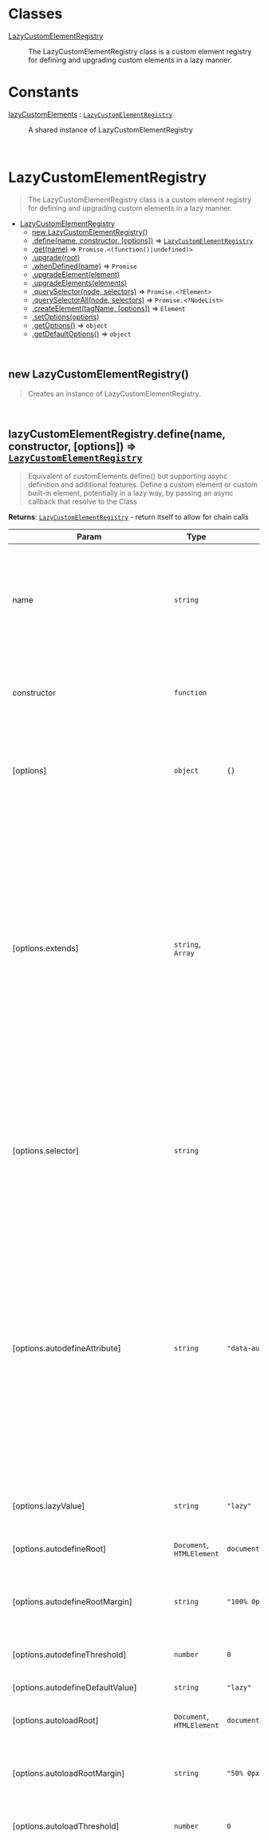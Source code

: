 # Classes

<dl>
<dt><a href="#LazyCustomElementRegistry">LazyCustomElementRegistry</a></dt>
<dd><p>The LazyCustomElementRegistry class is a custom element registry for defining and upgrading
custom elements in a lazy manner.</p>
</dd>
</dl>

# Constants

<dl>
<dt><a href="#lazyCustomElements">lazyCustomElements</a> : <code><a href="#LazyCustomElementRegistry">LazyCustomElementRegistry</a></code></dt>
<dd><p>A shared instance of LazyCustomElementRegistry</p>
</dd>
</dl>


<br><a name="LazyCustomElementRegistry"></a>

# LazyCustomElementRegistry
> The LazyCustomElementRegistry class is a custom element registry for defining and upgrading
> custom elements in a lazy manner.


* [LazyCustomElementRegistry](#LazyCustomElementRegistry)
    * [new LazyCustomElementRegistry()](#new_LazyCustomElementRegistry_new)
    * [.define(name, constructor, [options])](#LazyCustomElementRegistry+define) ⇒ [<code>LazyCustomElementRegistry</code>](#LazyCustomElementRegistry)
    * [.get(name)](#LazyCustomElementRegistry+get) ⇒ <code>Promise.&lt;(function()\|undefined)&gt;</code>
    * [.upgrade(root)](#LazyCustomElementRegistry+upgrade)
    * [.whenDefined(name)](#LazyCustomElementRegistry+whenDefined) ⇒ <code>Promise</code>
    * [.upgradeElement(element)](#LazyCustomElementRegistry+upgradeElement)
    * [.upgradeElements(elements)](#LazyCustomElementRegistry+upgradeElements)
    * [.querySelector(node, selectors)](#LazyCustomElementRegistry+querySelector) ⇒ <code>Promise.&lt;?Element&gt;</code>
    * [.querySelectorAll(node, selectors)](#LazyCustomElementRegistry+querySelectorAll) ⇒ <code>Promise.&lt;?NodeList&gt;</code>
    * [.createElement(tagName, [options])](#LazyCustomElementRegistry+createElement) ⇒ <code>Element</code>
    * [.setOptions(options)](#LazyCustomElementRegistry+setOptions)
    * [.getOptions()](#LazyCustomElementRegistry+getOptions) ⇒ <code>object</code>
    * [.getDefaultOptions()](#LazyCustomElementRegistry+getDefaultOptions) ⇒ <code>object</code>


<br><a name="new_LazyCustomElementRegistry_new"></a>

## new LazyCustomElementRegistry()
> Creates an instance of LazyCustomElementRegistry.


<br><a name="LazyCustomElementRegistry+define"></a>

## lazyCustomElementRegistry.define(name, constructor, [options]) ⇒ [<code>LazyCustomElementRegistry</code>](#LazyCustomElementRegistry)
> Equivalent of customElements.define() but supporting async definition and additional
> features. Define a custom element or custom built-in element, potentially in a lazy way, by
> passing an async callback that resolve to the Class

**Returns**: [<code>LazyCustomElementRegistry</code>](#LazyCustomElementRegistry) - return itself to allow for chain calls  

| Param | Type | Default | Description |
| --- | --- | --- | --- |
| name | <code>string</code> |  | The name of the custom element being defined, or a partial name ending with a dash in case of late definition of custom built-in elements classes from a mixin, see options.extends description. |
| constructor | <code>function</code> |  | The constructor function or class for the custom element being defined, or an async function that will resolve to the constructor. For |
| [options] | <code>object</code> | <code>{}</code> | An optional object containing configuration options for the custom element being defined. It may override some of the global options. |
| [options.extends] | <code>string</code>, <code>Array</code> |  | the tagName of the built-in element to be extended. It allows to specify an array of names or the string '*' supporting the late definition of the class from a mixin in the form: const ClassName = (Base) => class extends Base {}. In that case the element name needs to be defined in a partial form with a trailing dash like 'acme-my-element-'. The final name of the elements will be completed adding the built-in element name that are going to be extended, like: 'acme-my-element-button', 'acme-my-element-a' and so on. |
| [options.selector] | <code>string</code> |  | an alternative selector to identify custom elements in the dom in order to observe them for lazy defining and lazy loading. By default it will use the component name or a data attribute selector [is] for custom built-in elements |
| [options.autodefineAttribute] | <code>string</code> | <code>&quot;data-autodefine&quot;</code> | attribute name (usually a data-attribute) to control the autodefinition behavior on the defined custom elements. Valid attribute values are 'true' (will be defined as soon as it is intercepted in the DOM), 'lazy' or an alternative value defined in options.lazyValue (will be defined when one element of this type intercepts a defined area around the viewport) or 'false' (will not be defined automatically, it will require an upgrade call to force the definition) |
| [options.lazyValue] | <code>string</code> | <code>&quot;lazy&quot;</code> | value used to define the lazy behavior (both for autodefine and autoload features) |
| [options.autodefineRoot] | <code>Document</code>, <code>HTMLElement</code> | <code>document</code> | root used for the autodefine IntersectionObserver |
| [options.autodefineRootMargin] | <code>string</code> | <code>&quot;100% 0px 100% 0px&quot;</code> | margin used for the autodefine IntersectionObserver. By default it has a 100% height margin both above and below the viewport |
| [options.autodefineThreshold] | <code>number</code> | <code>0</code> | threshold used for the autodefine IntersectionObserver |
| [options.autodefineDefaultValue] | <code>string</code> | <code>&quot;lazy&quot;</code> | the default value for the autodefine attribute |
| [options.autoloadRoot] | <code>Document</code>, <code>HTMLElement</code> | <code>document</code> | root used for the autoload IntersectionObserver |
| [options.autoloadRootMargin] | <code>string</code> | <code>&quot;50% 0px 50% 0px&quot;</code> | margin used for the autoload IntersectionObserver. By default it has a 50% height margin both above and below the viewport |
| [options.autoloadThreshold] | <code>number</code> | <code>0</code> | threshold used for the autodefine IntersectionObserver |
| [options.autoloadAttribute] | <code>string</code> | <code>&quot;data-autoload&quot;</code> | attribute name (usually a data-attribute) to control the autoloading behavior on the defined custom elements. Valid attribute values are 'true' (will call the load method as soon as it is intercepted in the DOM), 'lazy', or an alternative value defined in options.lazyValue (will call the load method when the element is intercepted in a defined area around the viewport). Any other value will be ignored. Differently from the autodefine, elements that want to subscribe to the autoloading feature needs to have this attribute set. |
| [options.loadMethod] | <code>string</code> | <code>&quot;load&quot;</code> | Name of the method to be called when the load is triggered |
| [options.firstConnectedCallbackMethod] | <code>string</code>, <code>boolean</code> | <code>&quot;firstConnectedCallback&quot;</code> | if the custom element class contains this method, it will be called only the first time the elements are connected to the document instead of the connectedCallback() method, which instead will be called (if available) on every reconnection after the first one. An empty string or a falsy value can be passed to disable the feature when the class contains such a method but you don't want to subscribe to this automated behavior. |


<br><a name="LazyCustomElementRegistry+get"></a>

## lazyCustomElementRegistry.get(name) ⇒ <code>Promise.&lt;(function()\|undefined)&gt;</code>
> Async version of CustomElementRegistry.get method. Retrieve a previously defined constructor
> for a given custom element name. It resolves late definitions made from a mixin in the form:
> const ClassName = (Base) => class extends Base {}. It also implements (through subclassing)
> the logic to deal with a firstConnectedCallback() method when the feature is enabled and the
> method is available in the defined constructor.

**Returns**: <code>Promise.&lt;(function()\|undefined)&gt;</code> - resolves to a previously defined constructor or to
undefined  

| Param | Type | Description |
| --- | --- | --- |
| name | <code>string</code> | the custom element or custom built-in element name associated to the constructor to retrieve |


<br><a name="LazyCustomElementRegistry+upgrade"></a>

## lazyCustomElementRegistry.upgrade(root)
> Async version of CustomElementRegistry.upgrade method. First it resolves all the lazy defined
> elements, then proceed to upgrade them.


| Param | Type | Description |
| --- | --- | --- |
| root | <code>Element</code> | the element to be upgraded, together with its descendants |


<br><a name="LazyCustomElementRegistry+whenDefined"></a>

## lazyCustomElementRegistry.whenDefined(name) ⇒ <code>Promise</code>
> Exact same feature as CustomElementRegistry.whenDefined.

**Returns**: <code>Promise</code> - resolves when the custom element constructor has been defined  

| Param | Type | Description |
| --- | --- | --- |
| name | <code>string</code> | a custom element or custom built-in element name |


<br><a name="LazyCustomElementRegistry+upgradeElement"></a>

## lazyCustomElementRegistry.upgradeElement(element)
> Same feature provided by [upgrade](#LazyCustomElementRegistry+upgrade) but without forcing the
> definition of lazy defined descendants.


| Param | Type | Description |
| --- | --- | --- |
| element | <code>Element</code> | the element to be upgraded |


<br><a name="LazyCustomElementRegistry+upgradeElements"></a>

## lazyCustomElementRegistry.upgradeElements(elements)
> Same feature provided by [upgrade](#LazyCustomElementRegistry+upgrade) but for a list of elements
> and without forcing the definition of lazy defined descendants.


| Param | Type | Description |
| --- | --- | --- |
| elements | <code>Array</code>, <code>NodeList</code> | the elements to be upgraded |


<br><a name="LazyCustomElementRegistry+querySelector"></a>

## lazyCustomElementRegistry.querySelector(node, selectors) ⇒ <code>Promise.&lt;?Element&gt;</code>
> Async equivalent of node.querySelector() followed by forcing a definition of the eventually
> lazy defined custom element and an upgrade of the found element.

**Returns**: <code>Promise.&lt;?Element&gt;</code> - returns a promise that resolves with the found element or null  

| Param | Type | Description |
| --- | --- | --- |
| node | <code>Document</code>, <code>Element</code> | the document or node to be queried |
| selectors | <code>string</code> | a string containing one or more comma-separated selectors to match |


<br><a name="LazyCustomElementRegistry+querySelectorAll"></a>

## lazyCustomElementRegistry.querySelectorAll(node, selectors) ⇒ <code>Promise.&lt;?NodeList&gt;</code>
> Async equivalent of node.querySelectorAll() followed by forcing a definition of the
> eventually lazy defined custom elements and an upgrade of the found elements.

**Returns**: <code>Promise.&lt;?NodeList&gt;</code> - returns a promise that resolves with the found elements
NodeList or null in case the node is not an instance of Document or Element to be queried  

| Param | Type | Description |
| --- | --- | --- |
| node | <code>Document</code>, <code>Element</code> | the document or node to be queried |
| selectors | <code>string</code> | a string containing one or more comma-separated selectors to match |


<br><a name="LazyCustomElementRegistry+createElement"></a>

## lazyCustomElementRegistry.createElement(tagName, [options]) ⇒ <code>Element</code>
> It works exactly like document.createElement with a single additional feature to solve a
> weird thing. When the standard document.createElement is used to create a custom built-in
> element (passing an options object as a second parameter, with the "is" property filled), it
> set the is attribute in a way that is not properly queryable with the usual methods. Let's
> say you do something like:
> 
> ``` javascript
> class MyCustomParagraph extends HTMLParagraphElement {}
> customElements.define('my-custom-paragraph', MyCustomParagraph, {extends: 'p'});
> const p = document.createElement('p', {is: 'my-custom-paragraph});
> console.log(p.matches('[is="my-custom-paragraph"]'));
> // unexpectedly it prints false
> // same if you attach the element in the dom and try to query it by "is" attribute, you will get no results
> ```
> 
> So in those cases, this method forces a setAttribute call with the proper values that allows
> the element to be queryable as expected.

**Returns**: <code>Element</code> - the created Element  

| Param | Type | Description |
| --- | --- | --- |
| tagName | <code>string</code> | the tagName of the Element to be created |
| [options] | <code>undefined</code>, <code>object</code> | An optional object eventually containing the property is |
| [options.is] | <code>string</code> | The tagName of a custom built-in element |


<br><a name="LazyCustomElementRegistry+setOptions"></a>

## lazyCustomElementRegistry.setOptions(options)
> Sets / overwrites config options


| Param | Type | Default | Description |
| --- | --- | --- | --- |
| options | <code>object</code> |  | An object containing configuration options |
| [options.autodefineAttribute] | <code>string</code> | <code>&quot;data-autodefine&quot;</code> | attribute name (usually a data-attribute) to control the autodefinition behavior on the defined custom elements. Valid attribute values are 'true' (will be defined as soon as it is intercepted in the DOM), 'lazy' or an alternative value defined in options.lazyValue (will be defined when one element of this type intercepts a defined area around the viewport) or 'false' (will not be defined automatically, it will require an upgrade call to force the definition) |
| [options.lazyValue] | <code>string</code> | <code>&quot;lazy&quot;</code> | value used to define the lazy behavior (both for autodefine and autoload features) |
| [options.autodefineRoot] | <code>Document</code>, <code>HTMLElement</code> | <code>document</code> | root used for the autodefine IntersectionObserver |
| [options.autodefineRootMargin] | <code>string</code> | <code>&quot;100% 0px 100% 0px&quot;</code> | margin used for the autodefine IntersectionObserver. By default it has a 100% height margin both above and below the viewport |
| [options.autodefineThreshold] | <code>number</code> | <code>0</code> | threshold used for the autodefine IntersectionObserver |
| [options.autodefineDefaultValue] | <code>string</code> | <code>&quot;lazy&quot;</code> | the default value for the autodefine attribute |
| [options.autoloadRoot] | <code>Document</code>, <code>HTMLElement</code> | <code>document</code> | root used for the autoload IntersectionObserver |
| [options.autoloadRootMargin] | <code>string</code> | <code>&quot;50% 0px 50% 0px&quot;</code> | margin used for the autoload IntersectionObserver. By default it has a 50% height margin both above and below the viewport |
| [options.autoloadThreshold] | <code>number</code> | <code>0</code> | threshold used for the autodefine IntersectionObserver |
| [options.autoloadAttribute] | <code>string</code> | <code>&quot;data-autoload&quot;</code> | attribute name (usually a data-attribute) to control the autoloading behavior on the defined custom elements. Valid attribute values are 'true' (will call the load method as soon as it is intercepted in the DOM), 'lazy', or an alternative value defined in options.lazyValue (will call the load method when the element is intercepted in a defined area around the viewport). Any other value will be ignored. Differently from the autodefine, elements that want to subscribe to the autoloading feature needs to have this attribute set. |
| [options.loadMethod] | <code>string</code> | <code>&quot;load&quot;</code> | Name of the method to be called when the load is triggered |
| [options.firstConnectedCallbackMethod] | <code>string</code>, <code>boolean</code> | <code>&quot;firstConnectedCallback&quot;</code> | if the custom element class contains this method, it will be called only the first time the elements are connected to the document instead of the connectedCallback() method, which instead will be called (if available) on every reconnection after the first one. An empty string or a falsy value can be passed to disable the feature when the class contains such a method but you don't want to subscribe to this automated behavior. |


<br><a name="LazyCustomElementRegistry+getOptions"></a>

## lazyCustomElementRegistry.getOptions() ⇒ <code>object</code>
> returns a copy of an the configuration options, to avoid accidental modification outside of the registry's scope.

**Returns**: <code>object</code> - a copy of the configuration options of the `options` object.  
**See**: [setOptions](#LazyCustomElementRegistry+setOptions) for the full list of the options.  

<br><a name="LazyCustomElementRegistry+getDefaultOptions"></a>

## lazyCustomElementRegistry.getDefaultOptions() ⇒ <code>object</code>
> returns a copy of an the default configuration options, to avoid accidental modification.

**Returns**: <code>object</code> - a copy of the default configuration options of the `options` object.  
**See**: [setOptions](#LazyCustomElementRegistry+setOptions) for the full list of the options.  

<br><a name="lazyCustomElements"></a>

# lazyCustomElements : [<code>LazyCustomElementRegistry</code>](#LazyCustomElementRegistry)
> A shared instance of LazyCustomElementRegistry

